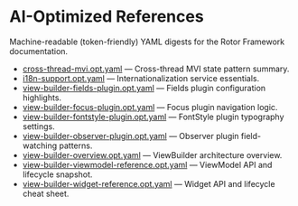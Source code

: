 # AI-Optimized References

Machine-readable (token-friendly) YAML digests for the Rotor Framework documentation.

- [cross-thread-mvi.opt.yaml](./cross-thread-mvi.opt.yaml) — Cross-thread MVI state pattern summary.
- [i18n-support.opt.yaml](./i18n-support.opt.yaml) — Internationalization service essentials.
- [view-builder-fields-plugin.opt.yaml](./view-builder-fields-plugin.opt.yaml) — Fields plugin configuration highlights.
- [view-builder-focus-plugin.opt.yaml](./view-builder-focus-plugin.opt.yaml) — Focus plugin navigation logic.
- [view-builder-fontstyle-plugin.opt.yaml](./view-builder-fontstyle-plugin.opt.yaml) — FontStyle plugin typography settings.
- [view-builder-observer-plugin.opt.yaml](./view-builder-observer-plugin.opt.yaml) — Observer plugin field-watching patterns.
- [view-builder-overview.opt.yaml](./view-builder-overview.opt.yaml) — ViewBuilder architecture overview.
- [view-builder-viewmodel-reference.opt.yaml](./view-builder-viewmodel-reference.opt.yaml) — ViewModel API and lifecycle snapshot.
- [view-builder-widget-reference.opt.yaml](./view-builder-widget-reference.opt.yaml) — Widget API and lifecycle cheat sheet.
